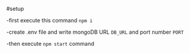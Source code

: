#setup

-first execute this command `npm i`

-create .env file and write mongoDB URL `DB_URL` and port number `PORT`

-then execute `npm start` command